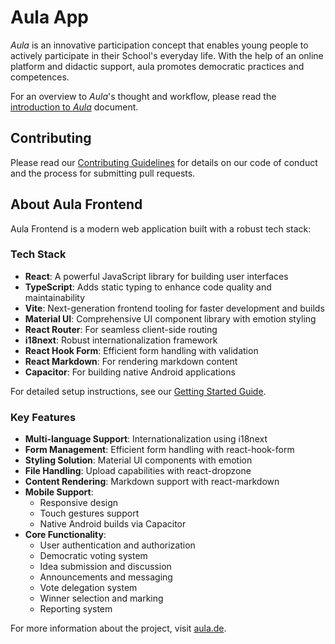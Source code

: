 # Aula App

_Aula_ is an innovative participation concept that enables young people to actively participate in their School's everyday life. With the help of an online platform and didactic support, aula promotes democratic practices and competences.

For an overview to _Aula_'s thought and workflow, please read the [introduction to _Aula_](docs/INTRODUCTION.md) document.

## Contributing

Please read our [Contributing Guidelines](docs/INDEX.md) for details on our code of conduct and the process for submitting pull requests.

## About Aula Frontend

Aula Frontend is a modern web application built with a robust tech stack:

### Tech Stack

- **React**: A powerful JavaScript library for building user interfaces
- **TypeScript**: Adds static typing to enhance code quality and maintainability
- **Vite**: Next-generation frontend tooling for faster development and builds
- **Material UI**: Comprehensive UI component library with emotion styling
- **React Router**: For seamless client-side routing
- **i18next**: Robust internationalization framework
- **React Hook Form**: Efficient form handling with validation
- **React Markdown**: For rendering markdown content
- **Capacitor**: For building native Android applications

For detailed setup instructions, see our [Getting Started Guide](docs/GETSTARTED.md).

### Key Features

- **Multi-language Support**: Internationalization using i18next
- **Form Management**: Efficient form handling with react-hook-form
- **Styling Solution**: Material UI components with emotion
- **File Handling**: Upload capabilities with react-dropzone
- **Content Rendering**: Markdown support with react-markdown
- **Mobile Support**:
  - Responsive design
  - Touch gestures support
  - Native Android builds via Capacitor
- **Core Functionality**:
  - User authentication and authorization
  - Democratic voting system
  - Idea submission and discussion
  - Announcements and messaging
  - Vote delegation system
  - Winner selection and marking
  - Reporting system


For more information about the project, visit [aula.de](https://aula.de).
